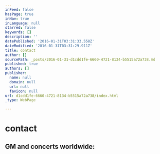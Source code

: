 ```yaml
---
inFeed: false
hasPage: true
inNav: true
inLanguage: null
starred: false
keywords: []
description: ''
datePublished: '2016-01-31T03:31:33.558Z'
dateModified: '2016-01-31T03:31:29.911Z'
title: contact
author: []
sourcePath: _posts/2016-01-31-d1cdd1fe-6660-4721-8134-b5515a72a738.md
published: true
authors: []
publisher:
  name: null
  domain: null
  url: null
  favicon: null
url: d1cdd1fe-6660-4721-8134-b5515a72a738/index.html
_type: WebPage

---
```

# contact

## GM and concerts worldwide:[][0]

[0]: http://biromusic.com/eng/muveszek/christian-schumann-en/ "http://biromusic.com/eng/muveszek/christian-schumann-en/"